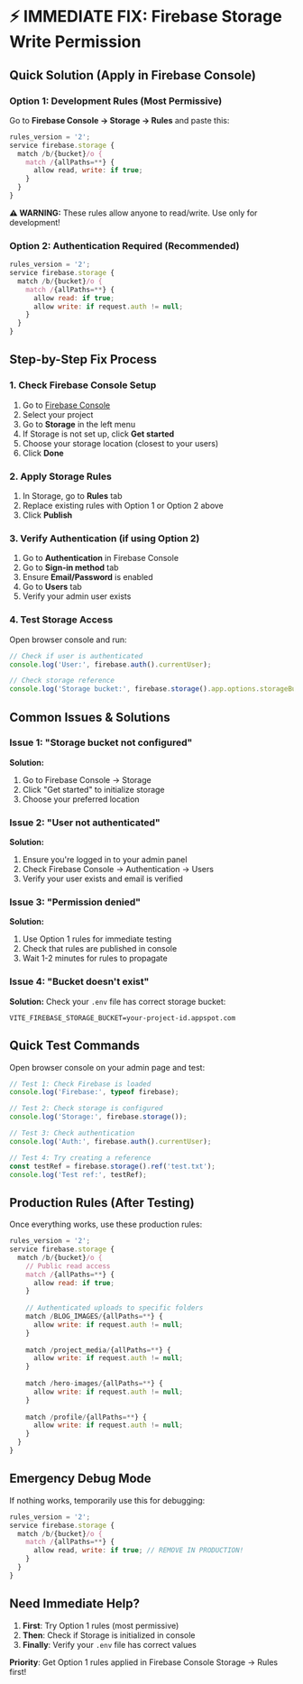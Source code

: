 # ⚡ IMMEDIATE FIX: Firebase Storage Write Permission

## Quick Solution (Apply in Firebase Console)

### Option 1: Development Rules (Most Permissive)
Go to **Firebase Console → Storage → Rules** and paste this:

```javascript
rules_version = '2';
service firebase.storage {
  match /b/{bucket}/o {
    match /{allPaths=**} {
      allow read, write: if true;
    }
  }
}
```

**⚠️ WARNING:** These rules allow anyone to read/write. Use only for development!

### Option 2: Authentication Required (Recommended)
```javascript
rules_version = '2';
service firebase.storage {
  match /b/{bucket}/o {
    match /{allPaths=**} {
      allow read: if true;
      allow write: if request.auth != null;
    }
  }
}
```

## Step-by-Step Fix Process

### 1. Check Firebase Console Setup
1. Go to [Firebase Console](https://console.firebase.google.com)
2. Select your project
3. Go to **Storage** in the left menu
4. If Storage is not set up, click **Get started**
5. Choose your storage location (closest to your users)
6. Click **Done**

### 2. Apply Storage Rules
1. In Storage, go to **Rules** tab
2. Replace existing rules with Option 1 or Option 2 above
3. Click **Publish**

### 3. Verify Authentication (if using Option 2)
1. Go to **Authentication** in Firebase Console
2. Go to **Sign-in method** tab
3. Ensure **Email/Password** is enabled
4. Go to **Users** tab
5. Verify your admin user exists

### 4. Test Storage Access
Open browser console and run:
```javascript
// Check if user is authenticated
console.log('User:', firebase.auth().currentUser);

// Check storage reference
console.log('Storage bucket:', firebase.storage().app.options.storageBucket);
```

## Common Issues & Solutions

### Issue 1: "Storage bucket not configured"
**Solution:** 
1. Go to Firebase Console → Storage
2. Click "Get started" to initialize storage
3. Choose your preferred location

### Issue 2: "User not authenticated"
**Solution:**
1. Ensure you're logged in to your admin panel
2. Check Firebase Console → Authentication → Users
3. Verify your user exists and email is verified

### Issue 3: "Permission denied"
**Solution:**
1. Use Option 1 rules for immediate testing
2. Check that rules are published in console
3. Wait 1-2 minutes for rules to propagate

### Issue 4: "Bucket doesn't exist"
**Solution:**
Check your `.env` file has correct storage bucket:
```env
VITE_FIREBASE_STORAGE_BUCKET=your-project-id.appspot.com
```

## Quick Test Commands

Open browser console on your admin page and test:

```javascript
// Test 1: Check Firebase is loaded
console.log('Firebase:', typeof firebase);

// Test 2: Check storage is configured  
console.log('Storage:', firebase.storage());

// Test 3: Check authentication
console.log('Auth:', firebase.auth().currentUser);

// Test 4: Try creating a reference
const testRef = firebase.storage().ref('test.txt');
console.log('Test ref:', testRef);
```

## Production Rules (After Testing)

Once everything works, use these production rules:

```javascript
rules_version = '2';
service firebase.storage {
  match /b/{bucket}/o {
    // Public read access
    match /{allPaths=**} {
      allow read: if true;
    }
    
    // Authenticated uploads to specific folders
    match /BLOG_IMAGES/{allPaths=**} {
      allow write: if request.auth != null;
    }
    
    match /project_media/{allPaths=**} {
      allow write: if request.auth != null;
    }
    
    match /hero-images/{allPaths=**} {
      allow write: if request.auth != null;
    }
    
    match /profile/{allPaths=**} {
      allow write: if request.auth != null;
    }
  }
}
```

## Emergency Debug Mode

If nothing works, temporarily use this for debugging:

```javascript
rules_version = '2';
service firebase.storage {
  match /b/{bucket}/o {
    match /{allPaths=**} {
      allow read, write: if true; // REMOVE IN PRODUCTION!
    }
  }
}
```

## Need Immediate Help?

1. **First**: Try Option 1 rules (most permissive)
2. **Then**: Check if Storage is initialized in console
3. **Finally**: Verify your `.env` file has correct values

**Priority**: Get Option 1 rules applied in Firebase Console Storage → Rules first!
